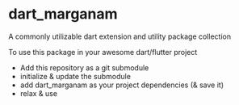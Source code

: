# dart_marganam

A commonly utilizable dart extension and utility package collection

To use this package in your awesome dart/flutter project

- Add this repository as a git submodule
- initialize & update the submodule
- add dart_marganam as your project dependencies (& save it)
- relax & use
